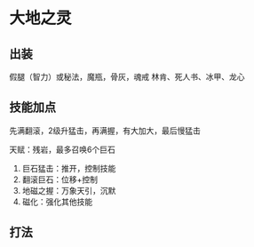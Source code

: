 # 大地之灵

## 出装
假腿（智力）或秘法，魔瓶，骨灰，魂戒
林肯、死人书、冰甲、龙心

## 技能加点
先满翻滚，2级升猛击，再满握，有大加大，最后慢猛击

天赋：残岩，最多召唤6个巨石
1. 巨石猛击：推开，控制技能
2. 翻滚巨石：位移+控制
3. 地磁之握：万象天引，沉默
4. 磁化：强化其他技能

## 打法